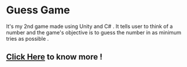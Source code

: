# Guess Game 

It's my 2nd game made using Unity and C# . It tells user to think of a number and the game's objective is to guess the number in as minimum tries as possible . 

## [Click Here](https://stabgan.github.io/guessgame/) to know more !
